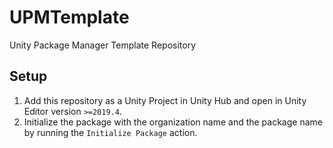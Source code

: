 # UPMTemplate

Unity Package Manager Template Repository

## Setup

1. Add this repository as a Unity Project in Unity Hub and open in Unity Editor version `>=2019.4`.
2. Initialize the package with the organization name and the package name by running the `Initialize Package` action.
